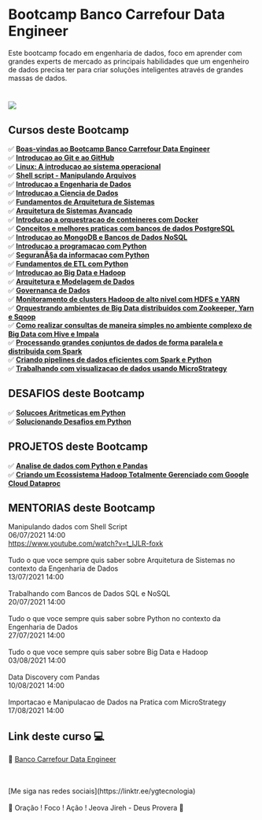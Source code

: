 # Bootcamp Banco Carrefour Data Engineer

Este bootcamp focado em engenharia de dados, foco em aprender com grandes experts de mercado as principais habilidades que um engenheiro de dados precisa ter para criar soluções inteligentes através de grandes massas de dados.

<h1>
   <img src="https://i.ibb.co/Pg5FzB9/d7be5c57-e2a2-4e6a-82ce-240fa0f8547d.png" border="0">
</h1>

## Cursos deste Bootcamp 
✅ **<a href="">Boas-vindas ao Bootcamp Banco Carrefour Data Engineer</a>** <br>
✅ **<a href="">Introducao ao Git e ao GitHub</a>** <br>
✅ **<a href="">Linux: A introducao ao sistema operacional</a>** <br>
✅ **<a href="">Shell script - Manipulando Arquivos </a>** <br>
✅ **<a href="">Introducao a Engenharia de Dados</a>** <br>
✅ **<a href="">Introducao a Ciencia de Dados</a>** <br>
✅ **<a href="">Fundamentos de Arquitetura de Sistemas</a>** <br>
✅ **<a href="">Arquitetura de Sistemas Avancado</a>** <br>
✅ **<a href="">Introducao a orquestracao de conteineres com Docker</a>** <br>
✅ **<a href="">Conceitos e melhores praticas com bancos de dados PostgreSQL</a>** <br>
✅ **<a href="">Introducao ao MongoDB e Bancos de Dados NoSQL</a>** <br>
✅ **<a href="">Introducao a programacao com Python</a>** <br>
✅ **<a href="">SeguranÃ§a da informacao com Python</a>** <br>
✅ **<a href="">Fundamentos de ETL com Python</a>** <br>
✅ **<a href="">Introducao ao Big Data e Hadoop</a>** <br>
✅ **<a href="">Arquitetura e Modelagem de Dados </a>** <br>
✅ **<a href="">Governanca de Dados</a>** <br>
✅ **<a href="">Monitoramento de clusters Hadoop de alto nivel com HDFS e YARN</a>** <br>
✅ **<a href="">Orquestrando ambientes de Big Data distribuidos com Zookeeper, Yarn e Sqoop</a>** <br>
✅ **<a href="">Como realizar consultas de maneira simples no ambiente complexo de Big Data com Hive e Impala</a>** <br>
✅ **<a href="">Processando grandes conjuntos de dados de forma paralela e distribuida com Spark</a>** <br>
✅ **<a href="">Criando pipelines de dados eficientes com Spark e Python</a>** <br>
✅ **<a href="">Trabalhando com visualizacao de dados usando MicroStrategy</a>** <br>

## DESAFIOS deste Bootcamp 
✅ **<a href="">Solucoes Aritmeticas em Python</a>** <br>
✅ **<a href="">Solucionando Desafios em Python</a>** <br>

## PROJETOS deste Bootcamp 
✅ **<a href="">Analise de dados com Python e Pandas</a>** <br>
✅ **<a href="">Criando um Ecossistema Hadoop Totalmente Gerenciado com Google Cloud Dataproc</a>** <br>
  

## MENTORIAS deste Bootcamp 
 
Manipulando dados com Shell Script			<br>
06/07/2021	14:00<br>
https://www.youtube.com/watch?v=t_lJLR-foxk<br>
<br>
Tudo o que voce sempre quis saber sobre Arquitetura de Sistemas no contexto da Engenharia de Dados<br>
13/07/2021	14:00<br>
<br>
Trabalhando com Bancos de Dados SQL e NoSQL<br>
20/07/2021	14:00<br>
<br>
Tudo o que voce sempre quis saber sobre Python no contexto da Engenharia de Dados<br>
27/07/2021	14:00<br>
<br>
Tudo o que voce sempre quis saber sobre Big Data e Hadoop<br>
03/08/2021	14:00<br>
<br>
Data Discovery com Pandas<br>
10/08/2021	14:00<br>
<br>
Importacao e Manipulacao de Dados na Pratica com MicroStrategy<br>
17/08/2021	14:00<br>

## Link deste curso  💻

 🎯 <a href="https://web.digitalinnovation.one/track/banco-carrefour-data-engineer?tab=path" target="_blank">Banco Carrefour Data Engineer</a>

<br>
<br>
[Me siga nas redes sociais](https://linktr.ee/ygtecnologia)
<br>
<br> 
🙏 Oração ! Foco ! Ação ! Jeova Jireh - Deus Provera 🙏 